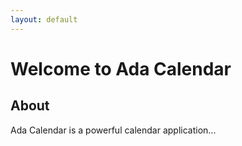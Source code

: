 ```yaml
---
layout: default
---
```


# Welcome to Ada Calendar

## About

Ada Calendar is a powerful calendar application...


